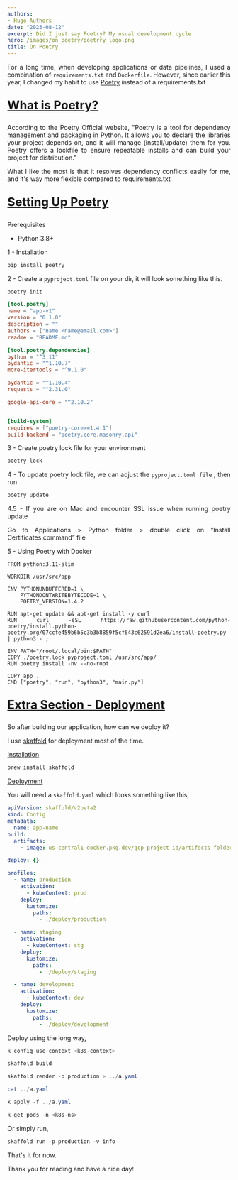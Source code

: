 ```yaml
---
authors:
- Hugo Authors
date: "2023-08-12"
excerpt: Did I just say Poetry? My usual development cycle
hero: /images/on_poetry/poetrry_logo.png
title: On Poetry
---
```


<div style="text-align: justify">


For a long time, when developing applications or data pipelines, I used a combination of `requirements.txt` and `Dockerfile`. However, since earlier this year, I changed my habit to use [Poetry](https://python-poetry.org/)  instead of a requirements.txt


<u><b>
    <p style="font-size:20pt ">
      What is Poetry?
    </p>
</b></u>



According to the Poetry Official website, "Poetry is a tool for dependency management and packaging in Python. It allows you to declare the libraries your project depends on, and it will manage (install/update) them for you. Poetry offers a lockfile to ensure repeatable installs and can build your project for distribution."

What I like the most is that it resolves dependency conflicts easily for me, and it's way more flexible compared to requirements.txt


<u><b>
    <p style="font-size:20pt ">
      Setting Up Poetry
    </p>
</b></u>

Prerequisites
- Python 3.8+

1 - Installation

```powershell
pip install poetry
```

2 - Create a `pyproject.toml` file on your dir, it will look something like this.


```powershell
poetry init
```

```toml
[tool.poetry]
name = "app-v1"
version = "0.1.0"
description = ""
authors = ["name <name@email.com>"]
readme = "README.md"

[tool.poetry.dependencies]
python = "^3.11"
pydantic = "^1.10.7"
more-itertools = "^9.1.0"

pydantic = "^1.10.4"
requests = "^2.31.0"

google-api-core = "^2.10.2"


[build-system]
requires = ["poetry-core>=1.4.1"]
build-backend = "poetry.core.masonry.api"
```

3 - Create poetry lock file for your environment

```powershell
poetry lock
```

4 - To update poetry lock file, we can adjust the `pyproject.toml file` , then run

```powershell
poetry update
```

4.5 - If you are on Mac and encounter SSL issue when running poetry update

Go to Applications > Python folder > double click on “Install Certificates.command” file

5 - Using Poetry with Docker

```docker
FROM python:3.11-slim

WORKDIR /usr/src/app

ENV PYTHONUNBUFFERED=1 \
    PYTHONDONTWRITEBYTECODE=1 \
    POETRY_VERSION=1.4.2

RUN apt-get update && apt-get install -y curl
RUN curl -sSL https://raw.githubusercontent.com/python-poetry/install.python-poetry.org/07ccfe459b6b5c3b3b8859f5cf643c62591d2ea6/install-poetry.py | python3 - ;

ENV PATH="/root/.local/bin:$PATH"
COPY ./poetry.lock pyproject.toml /usr/src/app/
RUN poetry install -nv --no-root

COPY app .
CMD ["poetry", "run", "python3", "main.py"]
```


<u><b>
    <p style="font-size:20pt ">
      Extra Section - Deployment
    </p>
</b></u>

So after building our application, how can we deploy it?

I use [skaffold](https://skaffold.dev/) for deployment most of the time.

<u>Installation</u>

```powershell
brew install skaffold
```

<u>Deployment</u>

You will need a `skaffold.yaml` which looks something like this,

```yaml
apiVersion: skaffold/v2beta2
kind: Config
metadata:
  name: app-name
build:
  artifacts:
    - image: us-central1-docker.pkg.dev/gcp-project-id/artifects-folder/app-name

deploy: {}

profiles:
  - name: production
    activation:
      - kubeContext: prod
    deploy:
      kustomize:
        paths:
          - ./deploy/production

  - name: staging
    activation:
      - kubeContext: stg
    deploy:
      kustomize:
        paths:
          - ./deploy/staging

  - name: development
    activation:
      - kubeContext: dev
    deploy:
      kustomize:
        paths:
          - ./deploy/development
```


Deploy using the long way, 

```powershell
k config use-context <k8s-context>

skaffold build

skaffold render -p production > ../a.yaml

cat ../a.yaml

k apply -f ../a.yaml

k get pods -n <k8s-ns>
```

Or simply run,

```powershell
skaffold run -p production -v info
```



That's it for now. 

Thank you for reading and have a nice day!

